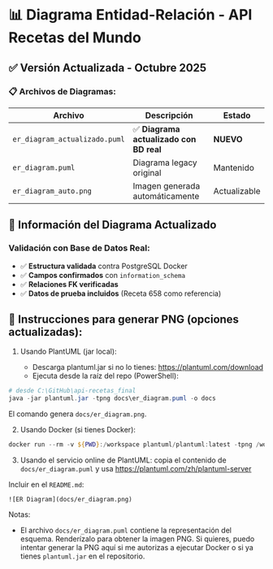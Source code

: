 # 📊 Diagrama Entidad-Relación - API Recetas del Mundo

## ✅ **Versión Actualizada - Octubre 2025**

### 📋 **Archivos de Diagramas:**

| Archivo | Descripción | Estado |
|---------|-------------|--------|
| `er_diagram_actualizado.puml` | ✅ **Diagrama actualizado con BD real** | **NUEVO** |
| `er_diagram.puml` | Diagrama legacy original | Mantenido |
| `er_diagram_auto.png` | Imagen generada automáticamente | Actualizable |

## 🎯 **Información del Diagrama Actualizado**

### **Validación con Base de Datos Real:**
- ✅ **Estructura validada** contra PostgreSQL Docker
- ✅ **Campos confirmados** con `information_schema`
- ✅ **Relaciones FK verificadas** 
- ✅ **Datos de prueba incluidos** (Receta 658 como referencia)

## 🚀 **Instrucciones para generar PNG (opciones actualizadas):**

1) Usando PlantUML (jar local):

   - Descarga plantuml.jar si no lo tienes: https://plantuml.com/download
   - Ejecuta desde la raíz del repo (PowerShell):

```powershell
# desde C:\GitHub\api-recetas_final
java -jar plantuml.jar -tpng docs\er_diagram.puml -o docs
```

El comando genera `docs/er_diagram.png`.

2) Usando Docker (si tienes Docker):

```powershell
docker run --rm -v ${PWD}:/workspace plantuml/plantuml:latest -tpng /workspace/docs/er_diagram.puml -o /workspace/docs
```

3) Usando el servicio online de PlantUML: copia el contenido de `docs/er_diagram.puml` y usa https://plantuml.com/zh/plantuml-server

Incluir en el `README.md`:

    ![ER Diagram](docs/er_diagram.png)

Notas:
- El archivo `docs/er_diagram.puml` contiene la representación del esquema. Renderízalo para obtener la imagen PNG. Si quieres, puedo intentar generar la PNG aquí si me autorizas a ejecutar Docker o si ya tienes `plantuml.jar` en el repositorio.
